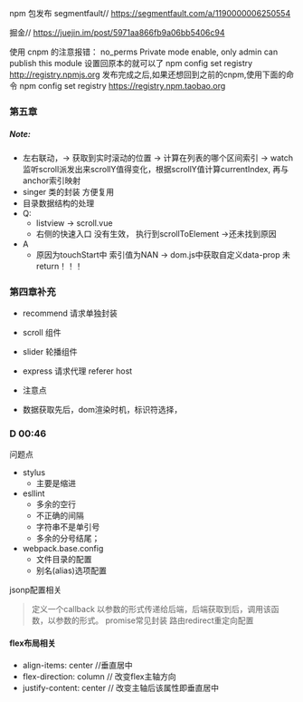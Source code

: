 npm   包发布
segmentfault// https://segmentfault.com/a/1190000006250554

掘金// https://juejin.im/post/5971aa866fb9a06bb5406c94

使用 cnpm 的注意报错：
no_perms Private mode enable, only admin can publish this module
设置回原本的就可以了
npm config set registry http://registry.npmjs.org 
发布完成之后,如果还想回到之前的cnpm,使用下面的命令
npm config set registry https://registry.npm.taobao.org

### 第五章
##### Note:
- 左右联动，-> 获取到实时滚动的位置 -> 计算在列表的哪个区间索引 ->
watch 监听scroll派发出来scrollY值得变化，根据scrollY值计算currentIndex, 再与anchor索引映射
- singer 类的封装 方便复用
- 目录数据结构的处理
- Q:
  - listview -> scroll.vue  
  - 右侧的快速入口 没有生效， 执行到scrollToElement  ->还未找到原因
- A
  - 原因为touchStart中 索引值为NAN  -> dom.js中获取自定义data-prop 未return！！！

###  第四章补充
- recommend 请求单独封装
- scroll 组件 
- slider 轮播组件
- express 请求代理 referer host

- 注意点 
 - 数据获取先后，dom渲染时机，标识符选择，

### D 00:46

问题点
- stylus 
   - 主要是缩进
- esllint 
   - 多余的空行
   - 不正确的间隔
   - 字符串不是单引号
   - 多余的分号结尾；
- webpack.base.config
   - 文件目录的配置
   - 别名(alias)选项配置




jsonp配置相关
> 定义一个callback 以参数的形式传递给后端，后端获取到后，调用该函数，以参数的形式。
promise常见封装
路由redirect重定向配置

#### flex布局相关
- align-items: center //垂直居中
- flex-direction: column // 改变flex主轴方向
- justify-content: center  // 改变主轴后该属性即垂直居中




